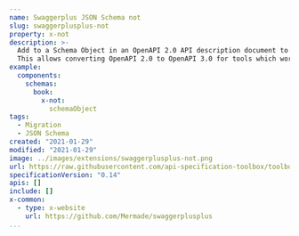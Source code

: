 ```yaml
---
name: Swaggerplus JSON Schema not
slug: swaggerplusplus-not
property: x-not
description: >-
  Add to a Schema Object in an OpenAPI 2.0 API description document to use newer `not` JSON Schema constructs.
  This allows converting OpenAPI 2.0 to OpenAPI 3.0 for tools which work with OpenAPI 3.0.
example:
  components:
    schemas:
      book:
        x-not:
          schemaObject
tags:
  - Migration
  - JSON Schema
created: "2021-01-29"
modified: "2021-01-29"
image: ../images/extensions/swaggerplusplus-not.png
url: https://raw.githubusercontent.com/api-specification-toolbox/toolbox/main/_extensions/
specificationVersion: "0.14"
apis: []
include: []
x-common:
  - type: x-website
    url: https://github.com/Mermade/swaggerplusplus
...
```

